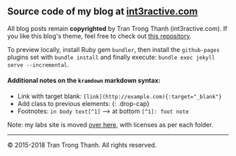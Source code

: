 ## Source code of my blog at [int3ractive.com](http://int3ractive.com)

All blog posts remain __copyrighted__ by Tran Trong Thanh (int3ractive.com). If you like this blog's theme, feel free to check out [this repository](https://github.com/trongthanh/startbootstrap-clean-blog-jekyll).

To preview locally, install Ruby gem `bundler`, then install the `github-pages` plugins set with `bundle install` and finally execute: `bundle exec jekyll serve --incremental`.

#### Additional notes on the `kramdown` markdown syntax:

- Link with target blank: `[link](http://example.com){:target="_blank"}`
- Add class to previous elements: {: .drop-cap}
- Footnotes: `in body text[^1]` --> at bottom `[^1]: foot note`

Note: my labs site is moved [over here](https://github.com/trongthanh/labs.int3ractive.com), with licenses as per each folder.

---
© 2015-2018 Tran Trong Thanh. All rights reserved.
